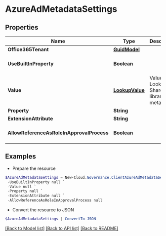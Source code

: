 # AzureAdMetadataSettings
## Properties

Name | Type | Description | Notes
------------ | ------------- | ------------- | -------------
**Office365Tenant** | [**GuidModel**](GuidModel.md) |  | [optional] 
**UseBuiltInProperty** | **Boolean** |  | [optional] [default to $false]
**Value** | [**LookupValue**](LookupValue.md) | Value of Lookup to SharePoint library/list metadata. | [optional] 
**Property** | **String** |  | [optional] 
**ExtensionAttribute** | **String** |  | [optional] 
**AllowReferenceAsRoleInApprovalProcess** | **Boolean** |  | [optional] [default to $false]

## Examples

- Prepare the resource
```powershell
$AzureAdMetadataSettings = New-Cloud.Governance.ClientAzureAdMetadataSettings  -Office365Tenant null `
 -UseBuiltInProperty null `
 -Value null `
 -Property null `
 -ExtensionAttribute null `
 -AllowReferenceAsRoleInApprovalProcess null
```

- Convert the resource to JSON
```powershell
$AzureAdMetadataSettings | ConvertTo-JSON
```

[[Back to Model list]](../README.md#documentation-for-models) [[Back to API list]](../README.md#documentation-for-api-endpoints) [[Back to README]](../README.md)

